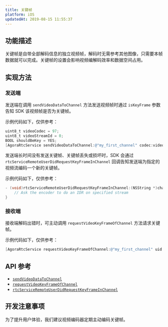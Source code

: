 ```yaml
---
title: 关键帧
platform: iOS
updatedAt: 2019-08-15 11:55:37
---
```

## 功能描述
关键帧是自带全部解码信息的独立视频帧，解码时无需参考其他图像，只需要本帧数据就可以完成。关键帧的设置会影响视频编解码效率和数据空间占用。

## 实现方法
### 发送端

发送端在调用 `sendVideoDataToChannel` 方法发送视频帧时通过 `isKeyFrame` 参数告知 SDK 该视频帧是否为关键帧。

示例代码如下，仅供参考：
~~~objective-c
uint8_t videoCodec = 97;
uint8_t videoStreamId = 0;
BOOL shouldBeKey = YES;
[AgoraRtcService sendVideoDataToChannel:@"my_first_channel" codec:videoCodec streamId:videoStreamId isKeyFrame:shouldBeKey videoData:videoData];
~~~

发送端长时间没有发送关键帧、关键帧丢失或损坏时，SDK 会通过 `rtcServiceRemoteUserDidRequestKeyFrameInChannel` 回调告知发送端为指定的视频流编码一个新的关键帧。

示例代码如下，仅供参考：
~~~objective-c
- (void)rtcServiceRemoteUserDidRequestKeyFrameInChannel:(NSString *)channelName uid:(uint32_t)uid streamId:(uint8_t)streamId {
    // Ask the encoder to do an IDR on specified stream
}
~~~

### 接收端

接收端解码出错时，可主动调用 `requestVideoKeyFrameOfChannel` 方法请求关键帧。

示例代码如下，仅供参考：

~~~objective-c
[AgoraRtcService requestVideoKeyFrameOfChannel:@"my_first_channel" uid:remoteUid streamId:0];
~~~

## API 参考
- [`sendVideoDataToChannel`](./API%20Reference/rtsa_oc/Classes/AgoraRtcService.html#//api/name/sendVideoDataToChannel:codec:streamId:isKeyFrame:videoData:)
- [`requestVideoKeyFrameOfChannel`](./API%20Reference/rtsa_oc/Classes/AgoraRtcService.html#//api/name/requestVideoKeyFrameOfChannel:uid:streamId:)
- [`rtcServiceRemoteUserDidRequestKeyFrameInChannel`](./API%20Reference/rtsa_oc/Protocols/AgoraRtcServiceEvents.html#//api/name/rtcServiceRemoteUserDidRequestKeyFrameInChannel:uid:streamId:)

## 开发注意事项
为了提升用户体验，我们建议视频编码器定期主动编码关键帧。